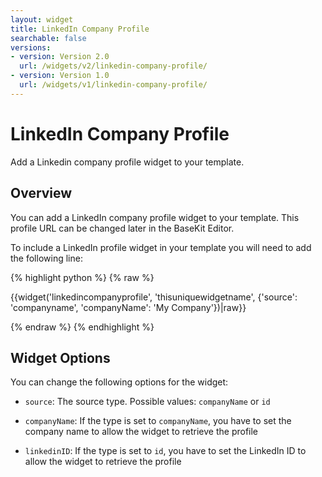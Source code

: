 ```yaml
---
layout: widget
title: LinkedIn Company Profile
searchable: false
versions:
- version: Version 2.0
  url: /widgets/v2/linkedin-company-profile/
- version: Version 1.0
  url: /widgets/v1/linkedin-company-profile/
---
```


# LinkedIn Company Profile

Add a Linkedin company profile widget to your template.

## Overview

You can add a LinkedIn company profile widget to your template. This profile URL can be changed later in the BaseKit Editor.

To include a LinkedIn profile widget in your template you will need to add the following line:

{% highlight python %}
{% raw %}

{{widget('linkedincompanyprofile', 'thisuniquewidgetname', {'source': 'companyname', 'companyName': 'My Company'})|raw}}

{% endraw %}
{% endhighlight %}

## Widget Options

You can change the following options for the widget:

* `source`: The source type. Possible values: `companyName` or `id`

* `companyName`: If the type is set to `companyName`, you have to set the company name to allow the widget to retrieve the profile

* `linkedinID`: If the type is set to `id`, you have to set the LinkedIn ID to allow the widget to retrieve the profile
